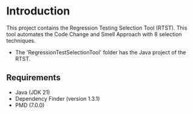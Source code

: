 # Introduction

This project contains the Regression Testing Selection Tool (RTST). 
This tool automates the Code Change and Smell Approach with 8 selection techniques. 
- The 'RegressionTestSelectionTool' folder has the Java project of the RTST.


## Requirements

- Java (JDK 21)
- Dependency Finder (version 1.3.1)
- PMD (7.0.0)

